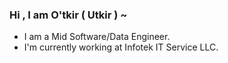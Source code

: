  ### Hi , I am O'tkir ( Utkir ) ~ 

 - I am a Mid Software/Data Engineer.
 - I'm currently working at Infotek IT Service LLC.

